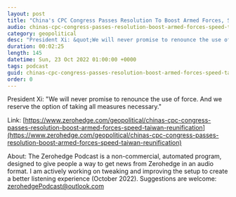 ```yaml
---
layout: post
title: "China's CPC Congress Passes Resolution To Boost Armed Forces, Speed Up 'Taiwan Reunification'"
audio: chinas-cpc-congress-passes-resolution-boost-armed-forces-speed-taiwan-reunification-0
category: geopolitical
desc: "President Xi: &quot;We will never promise to renounce the use of force. And we reserve the option of taking all measures necessary.&quot;"
duration: 00:02:25
length: 145
datetime: Sun, 23 Oct 2022 01:00:00 +0000
tags: podcast
guid: chinas-cpc-congress-passes-resolution-boost-armed-forces-speed-taiwan-reunification-0
order: 0
---
```

President Xi: &quot;We will never promise to renounce the use of force. And we reserve the option of taking all measures necessary.&quot;

Link: [https://www.zerohedge.com/geopolitical/chinas-cpc-congress-passes-resolution-boost-armed-forces-speed-taiwan-reunification](https://www.zerohedge.com/geopolitical/chinas-cpc-congress-passes-resolution-boost-armed-forces-speed-taiwan-reunification)

About: The Zerohedge Podcast is a non-commercial, automated program, designed to give people a way to get news from Zerohedge in an audio format.  I am actively working on tweaking and improving the setup to create a better listening experience (October 2022).  Suggestions are welcome: [zerohedgePodcast@outlook.com](mailto:zerohedgePodcast@outlook.com)
